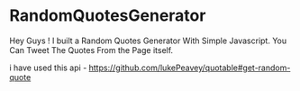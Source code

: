# RandomQuotesGenerator
Hey Guys ! I built a Random Quotes Generator With Simple Javascript.
You Can Tweet The Quotes From the Page itself.

i have used this api - https://github.com/lukePeavey/quotable#get-random-quote
